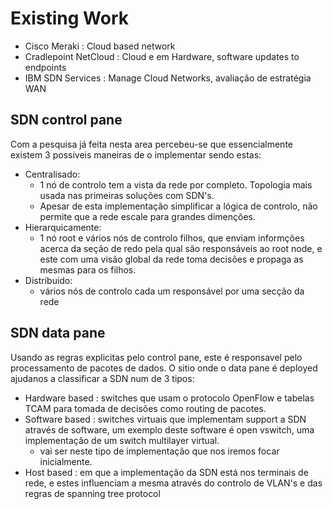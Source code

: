 # Existing Work

 - Cisco Meraki  :  Cloud based network
 - Cradlepoint NetCloud  :  Cloud e em Hardware, software updates to endpoints
 - IBM SDN Services : Manage Cloud Networks, avaliação de estratégia WAN

## SDN control pane  

Com a pesquisa já feita nesta area percebeu-se que essencialmente existem 3 possiveis maneiras de o implementar sendo estas:  
 - Centralisado:
    - 1 nó de controlo tem a vista da rede por completo. Topologia mais usada nas primeiras soluções com SDN's.
    - Apesar de esta implementação simplificar a lógica de controlo, não permite que a rede escale para grandes dimenções.
 - Hierarquicamente:
    - 1 nó root e vários nós de controlo filhos, que enviam informções acerca da seção de redo pela qual são responsáveis ao root node, e este com uma visão global da rede toma decisões e propaga as mesmas para os filhos.
 - Distribuido:  
   - vários nós de controlo cada um responsável por uma secção da rede


## SDN data pane

Usando as regras explicitas pelo control pane, este é responsavel pelo processamento de pacotes de dados. O sitio onde o data pane é deployed ajudanos a classificar a SDN num de 3 tipos:  
  - Hardware based : switches que usam o protocolo OpenFlow e tabelas TCAM para tomada de decisões como routing de pacotes.
  - Software based : switches virtuais que implementam support a SDN através de software, um exemplo deste software é open vswitch, uma implementação de um switch multilayer virtual. 
    - vai ser neste tipo de implementação que nos iremos focar inicialmente.
  - Host based : em que a implementação da SDN está nos terminais de rede, e estes influenciam a mesma através do controlo de VLAN's e das regras de spanning tree protocol
    
